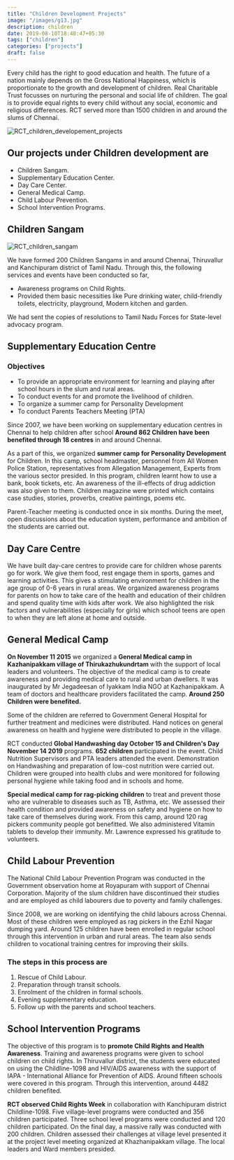 ```yaml
---
title: "Children Development Projects"
image: "/images/g13.jpg"
description: children
date: 2019-08-10T18:40:47+05:30
tags: ["children"]
categories: ["projects"]
draft: false
---
```


Every child has the right to good education and health. The future of a nation mainly depends on the Gross National Happiness, which is proportionate to the growth and development of children.
Real Charitable Trust focusses on nurturing the personal and social life of children. The goal is to provide equal rights to every child without any social, economic and religious differences. RCT served more than 1500 children in and around the slums of Chennai.

![RCT_children_developement_projects](/images/2nd-pic-child.jpg)

## Our projects under Children development are

- Children Sangam.
- Supplementary Education Center.
- Day Care Center.
- General Medical Camp.
- Child Labour Prevention.
- School Intervention Programs.

## Children Sangam

![RCT_children_sangam](/images/children_sangam.jpg)

We have formed 200 Children Sangams in and around Chennai, Thiruvallur and Kanchipuram district of Tamil Nadu. Through this, the following services and events have been conducted so far,

- Awareness programs on Child Rights.
- Provided them basic necessities like Pure drinking water, child-friendly toilets, electricity, playground, Modern kitchen and garden.

We had sent the copies of resolutions to Tamil Nadu Forces for State-level advocacy program.

## Supplementary Education Centre

### Objectives

- To provide an appropriate environment for learning and playing after school hours in the slum and rural areas.
- To conduct events for and promote the livelihood of children.
- To organize a summer camp for Personality Development
- To conduct Parents Teachers Meeting (PTA)

Since 2007, we have been working on supplementary education centres in Chennai to help children after school **Around 862 Children have been benefited through 18 centres** in and around Chennai.

As a part of this, we organized **summer camp for Personality Development** for Children. In this camp, school headmaster, personnel from All Women Police Station, representatives from Allegation Management, Experts from the various sector presided. In this program, children learnt how to use a bank, book tickets, etc. An awareness of the ill-effects of drug addiction was also given to them. Children magazine were printed which contains case studies, stories, proverbs, creative paintings, poems etc.

Parent-Teacher meeting is conducted once in six months. During the meet, open discussions about the education system, performance and ambition of the students are carried out.

## Day Care Centre

We have built day-care centres to provide care for children whose parents go for work. We give them food, rest engage them in sports, games and learning activities. This gives a stimulating environment for children in the age group of 0-6 years in rural areas. We organized awareness programs for parents on how to take care of the health and education of their children and spend quality time with kids after work. We also highlighted the risk factors and vulnerabilities (especially for girls) which school teens are open to when they are left alone at home and outside.

## General Medical Camp

**On November 11 2015** we organized a **General Medical camp in Kazhanipakkam village of Thirukazhukundrtam** with the support of local leaders and volunteers. The objective of the medical camp is to create awareness and providing medical care to rural and urban dwellers. It was inaugurated by Mr Jegadeesan of Iyakkam India NGO at Kazhanipakkam. A team of doctors and healthcare providers facilitated the camp. **Around 250 Children were benefited.**

Some of the children are referred to Government General Hospital for further treatment and medicines were distributed. Hand notices on general awareness on health and hygiene were distributed to people in the village.

RCT conducted **Global Handwashing day October 15 and Children's Day November 14 2019** programs. **652 children** participated in the event. Child Nutrition Supervisors and PTA leaders attended the event. Demonstration on Handwashing and preparation of low-cost nutrition were carried out. Children were grouped into health clubs and were monitored for following personal hygiene while taking food and in schools and home.

**Special medical camp for rag-picking children** to treat and prevent those who are vulnerable to diseases such as TB, Asthma, etc. We assessed their health condition and provided awareness on safety and hygiene on how to take care of themselves during work. From this camp, around 120 rag pickers community people got benefitted. We also administered Vitamin tablets to develop their immunity. Mr. Lawrence expressed his gratitude to volunteers.

## Child Labour Prevention

The National Child Labour Prevention Program was conducted in the Government observation home at Royapuram with support of Chennai Corporation. Majority of the slum children have discontinued their studies and are employed as child labourers due to poverty and family challenges.

Since 2008, we are working on identifying the child labours across Chennai. Most of these children were employed as rag pickers in the Ezhil Nagar dumping yard. Around 125 children have been enrolled in regular school through this intervention in urban and rural areas. The team also sends children to vocational training centres for improving their skills.

### The steps in this process are

1. Rescue of Child Labour.
2. Preparation through transit schools.
3. Enrolment of the children in formal schools.
4. Evening supplementary education.
5. Follow up with the parents and school teachers.

## School Intervention Programs

The objective of this program is to **promote Child Rights and Health Awareness**. Training and awareness programs were given to school children on child rights. In Thiruvallur district, the students were educated on using the Childline-1098 and HIV/AIDS awareness with the support of IAPA - International Alliance for Prevention of AIDS. Around fifteen schools were covered in this program. Through this intervention, around 4482 children benefited.

**RCT observed Child Rights Week** in collaboration with Kanchipuram district Childline-1098. Five village-level programs were conducted and 356 children participated. Three school level programs were conducted and 120 children participated. On the final day, a massive rally was conducted with 200 children. Children assessed their challenges at village level presented it at the project level meeting organized at Khazhanipakkam village. The local leaders and Ward members presided.
